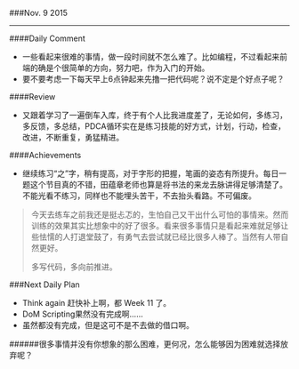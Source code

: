 ###Nov. 9 2015
***
####Daily Comment
+ 一些看起来很难的事情，做一段时间就不怎么难了。比如编程，不过看起来前端的确是个很简单的方向，努力吧，作为入门的开始。
+ 要不要考虑一下每天早上6点钟起来先撸一把代码呢？说不定是个好点子呢？

####Review
+ 又跟着学习了一遍倒车入库，终于有个人比我进度差了，无论如何，多练习，多反馈，多总结，PDCA循环实在是练习技能的好方式，计划，行动，检查，改进，不断重复，勇猛精进。

####Achievements
+ 继续练习“之”字，稍有提高，对于字形的把握，笔画的姿态有所提升。每日一题这个节目真的不错，田蕴章老师也算是将书法的来龙去脉讲得足够清楚了。不能光看不练习，同样也不能埋头苦干，不去抬头看路。不可偏废。


> 今天去练车之前我还是挺忐忑的，生怕自己又干出什么可怕的事情来。然而训练的效果其实比想象中的好了很多。看来很多事情只是看起来难就足够让些怯懦的人打退堂鼓了，有勇气去尝试就已经比很多人棒了。当然有人带自然更好。
> 
> 多写代码，多向前推进。

###Next Daily Plan
+ Think again 赶快补上啊，都 Week 11 了。
+ DoM Scripting果然没有完成啊……
+ 虽然都没有完成，但是这可不是不去做的借口啊。

######很多事情并没有你想象的那么困难，更何况，怎么能够因为困难就选择放弃呢？